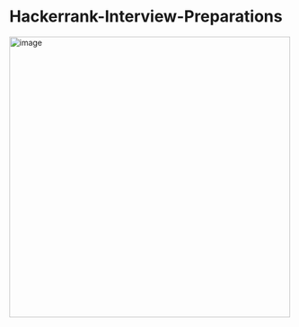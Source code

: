 # Hackerrank-Interview-Preparations
<img width="500" alt="image" src="https://user-images.githubusercontent.com/72654303/235256490-be44a2e6-b224-44fc-a893-f141408ffa10.png">
